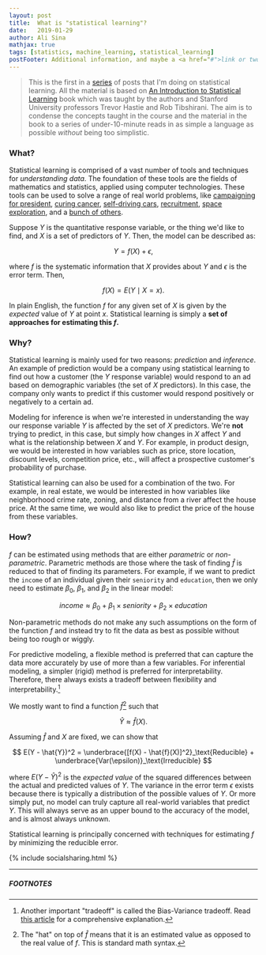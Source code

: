 ```yaml
---
layout: post
title:  What is "statistical learning"?
date:   2019-01-29
author: Ali Sina
mathjax: true
tags: [statistics, machine_learning, statistical_learning]
postFooter: Additional information, and maybe a <a href="#">link or two</a>.
---
```


> This is the first in a [series](https://alisiina.github.io/2019/01/28/statistical-learning-series.html) of posts that I'm doing on statistical learning. All the material is based on [An Introduction to Statistical Learning](http://www-bcf.usc.edu/~gareth/ISL/) book which was taught by the authors and Stanford University professors Trevor Hastie and Rob Tibshirani. The aim is to condense the concepts taught in the course and the material in the book to a series of under-10-minute reads in as simple a language as possible *without* being too simplistic.

### What?

Statistical learning is comprised of a vast number of tools and techniques for *understanding data*. The foundation of these tools are the fields of mathematics and statistics, applied using computer technologies. These tools can be used to solve a range of real world problems, like [campaigning for president](https://www.technologyreview.com/s/509026/how-obamas-team-used-big-data-to-rally-voters/), [curing cancer](https://news.mit.edu/2018/artificial-intelligence-model-learns-patient-data-cancer-treatment-less-toxic-0810), [self-driving cars](https://www.kdnuggets.com/2017/06/machine-learning-algorithms-used-self-driving-cars.html), [recruitment](https://harver.com/blog/machine-learning-in-recruitment/), [space exploration](https://rctom.hbs.org/submission/2018-a-space-odyssey-how-nasa-uses-machine-learning-for-space-exploration/), and a [bunch of others](https://www.forbes.com/sites/bernardmarr/2018/04/30/27-incredible-examples-of-ai-and-machine-learning-in-practice/).

Suppose $Y$ is the quantitative response variable, or the thing we'd like to find, and $X$ is a set of predictors of $Y$. Then, the  model can be described as:

$$ Y = f(X) + \epsilon, $$

where $f$ is the systematic information that $X$ provides about $Y$ and $\epsilon$ is the error term. Then,

$$ f(X) = E(Y \mid X = x). $$

In plain English, the function $f$ for any given set of $X$ is given by the *expected* value of $Y$ at point $x$. Statistical learning is simply a **set of approaches for estimating this $f$.**

### Why?

Statistical learning is mainly used for two reasons: *prediction* and *inference*. An example of prediction would be a company using statistical learning to find out how a customer (the $Y$ response variable) would respond to an ad based on demographic variables (the set of $X$ predictors). In this case, the company only wants to predict if this customer would respond positively or negatively to a certain ad.

Modeling for inference is when we're interested in understanding the way our response variable $Y$ is affected by the set of $X$ predictors. We're **not** trying to predict, in this case, but simply how changes in $X$ affect $Y$ and what is the relationship between $X$ and $Y$. For example, in product design, we would be interested in how variables such as price, store location, discount levels, competition price, etc., will affect a prospective customer's probability of purchase.

Statistical learning can also be used for a combination of the two. For example, in real estate, we would be interested in how variables like neighborhood crime rate, zoning, and distance from a river affect the house price. At the same time, we would also like to predict the price of the house from these variables.

### How?

$f$ can be estimated using methods that are either *parametric* or *non-parametric*. Parametric methods are those where the task of finding $\hat{f}$ is reduced to that of finding its parameters. For example, if we want to predict the `income` of an individual given their `seniority` and `education`, then we only need to estimate $\beta_0$, $\beta_1$, and $\beta_2$ in the linear model:

$$income \approx \beta_0 + \beta_1 \times seniority + \beta_2 \times education$$

Non-parametric methods do not make any such assumptions on the form of the function $f$ and instead try to fit the data as best as possible without being too rough or wiggly.

For predictive modeling, a flexible method is preferred that can capture the data more accurately by use of more than a few variables. For inferential modeling, a simpler (rigid) method is preferred for interpretability. Therefore, there always exists a tradeoff between flexibility and interpretability.[^1]

We mostly want to find a function $\hat{f}$[^2] such that

$$ \hat{Y} \approx \hat{f}(X). $$

Assuming $\hat{f}$ and $X$ are fixed, we can show that

$$ E(Y - \hat{Y})^2 = \underbrace{[f(X) - \hat{f}(X)]^2}_\text{Reducible} + \underbrace{Var(\epsilon)}_\text{Irreducible} $$

where $E(Y - \hat{Y})^2$ is the *expected value* of the squared differences between the actual and predicted values of $Y$. The variance in the error term $\epsilon$ exists because there is typically a distribution of the possible values of $Y$. Or more simply put, no model can truly capture all real-world variables that predict $Y$. This will always serve as an upper bound to the accuracy of the model, and is almost always unknown.

Statistical learning is principally concerned with techniques for estimating $f$ by minimizing the reducible error.


{% include socialsharing.html %}


* * *
##### FOOTNOTES

[^1]: Another important "tradeoff" is called the Bias-Variance tradeoff. Read [this article](https://scott.fortmann-roe.com/docs/BiasVariance.html) for a comprehensive explanation.
[^2]: The "hat" on top of $\hat{f}$ means that it is an estimated value as opposed to the real value of $f$. This is standard math syntax.
